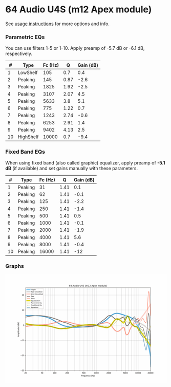 # 64 Audio U4S (m12 Apex module)
See [usage instructions](https://github.com/jaakkopasanen/AutoEq#usage) for more options and info.

### Parametric EQs
You can use filters 1-5 or 1-10. Apply preamp of -5.7 dB or -6.1 dB, respectively.

|   # | Type      |   Fc (Hz) |    Q |   Gain (dB) |
|-----|-----------|-----------|------|-------------|
|   1 | LowShelf  |       105 | 0.7  |         0.4 |
|   2 | Peaking   |       145 | 0.87 |        -2.6 |
|   3 | Peaking   |      1825 | 1.92 |        -2.5 |
|   4 | Peaking   |      3107 | 2.07 |         4.5 |
|   5 | Peaking   |      5633 | 3.8  |         5.1 |
|   6 | Peaking   |       775 | 1.22 |         0.7 |
|   7 | Peaking   |      1243 | 2.74 |        -0.6 |
|   8 | Peaking   |      6253 | 2.91 |         1.4 |
|   9 | Peaking   |      9402 | 4.13 |         2.5 |
|  10 | HighShelf |     10000 | 0.7  |        -9.4 |

### Fixed Band EQs
When using fixed band (also called graphic) equalizer, apply preamp of **-5.1 dB** (if available) and set gains manually with these parameters.

|   # | Type    |   Fc (Hz) |    Q |   Gain (dB) |
|-----|---------|-----------|------|-------------|
|   1 | Peaking |        31 | 1.41 |         0.1 |
|   2 | Peaking |        62 | 1.41 |        -0.1 |
|   3 | Peaking |       125 | 1.41 |        -2.2 |
|   4 | Peaking |       250 | 1.41 |        -1.4 |
|   5 | Peaking |       500 | 1.41 |         0.5 |
|   6 | Peaking |      1000 | 1.41 |        -0.1 |
|   7 | Peaking |      2000 | 1.41 |        -1.9 |
|   8 | Peaking |      4000 | 1.41 |         5.6 |
|   9 | Peaking |      8000 | 1.41 |        -0.4 |
|  10 | Peaking |     16000 | 1.41 |       -12   |

### Graphs
![](./64%20Audio%20U4S%20(m12%20Apex%20module).png)
